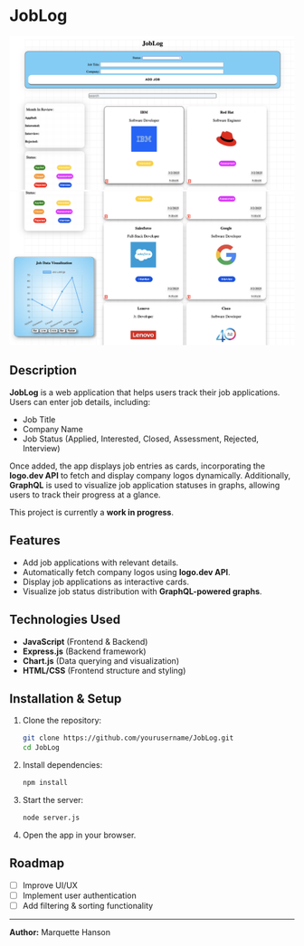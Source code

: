 # JobLog

![JobLog Screenshot](public/images/displayJobLog1.png)
![JobLog Screenshot](public/images/displayJobLog2.png)

## Description
**JobLog** is a web application that helps users track their job applications. Users can enter job details, including:
- Job Title
- Company Name
- Job Status (Applied, Interested, Closed, Assessment, Rejected, Interview)

Once added, the app displays job entries as cards, incorporating the **logo.dev API** to fetch and display company logos dynamically. Additionally, **GraphQL** is used to visualize job application statuses in graphs, allowing users to track their progress at a glance.

This project is currently a **work in progress**.

## Features
- Add job applications with relevant details.
- Automatically fetch company logos using **logo.dev API**.
- Display job applications as interactive cards.
- Visualize job status distribution with **GraphQL-powered graphs**.

## Technologies Used
- **JavaScript** (Frontend & Backend)
- **Express.js** (Backend framework)
- **Chart.js** (Data querying and visualization)
- **HTML/CSS** (Frontend structure and styling)

## Installation & Setup
1. Clone the repository:
   ```sh
   git clone https://github.com/yourusername/JobLog.git
   cd JobLog
   ```
2. Install dependencies:
   ```sh
   npm install
   ```
3. Start the server:
   ```sh
   node server.js
   ```
4. Open the app in your browser.

## Roadmap
- [ ] Improve UI/UX
- [ ] Implement user authentication
- [ ] Add filtering & sorting functionality

---
**Author:** Marquette Hanson

